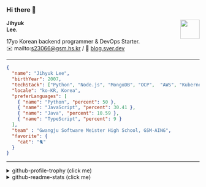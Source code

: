 ### Hi there 👋
<img src="https://github.githubassets.com/images/mona-loading-default.gif" width="50px" align="right">
</a>

**Jihyuk\
Lee.**

17yo Korean backend programmer & DevOps Starter.\
✉️ mailto:s23066@gsm.hs.kr
/ 
🔗 [blog.sver.dev](https://blog.sver.dev)

---

```json
{
  "name": "Jihyuk Lee",
  "birthYear": 2007,
  "techStack": ["Python", "Node.js", "MongoDB", "OCP",  "AWS", "Kubernetes"],
  "locale": "ko-KR, Korea",
  "preferLanguages": [
    { "name": "Python", "percent": 50 },
    { "name": "JavaScript", "percent": 30.41 },
    { "name": "Java", "percent": 10.59 },
    { "name": "TypeScript", "percent": 9 }
  ],
  "team" : "Gwangju Software Meister High School, GSM-AING",
  "favorite": {
    "cat": "🐈"
  }
}
```
---
<details>
  <summary>github-profile-trophy (click me)</summary>
  
![](https://github-profile-trophy.vercel.app/?username=withJihyuk&row=1&column=8&theme=nord)
  
</details>
<details>
  <summary>github-readme-stats (click me)</summary>
  
<!--START_SECTION:waka-->
![Code Time](http://img.shields.io/badge/Code%20Time-291%20hrs%2030%20mins-blue)

![Lines of code](https://img.shields.io/badge/%EC%A0%80%EB%8A%94%20%EC%97%AC%ED%83%9C%EA%B9%8C%EC%A7%80%20-273.0%20thousand%20%EC%A4%84%EC%9D%98%20%EC%BD%94%EB%93%9C%EB%A5%BC%20%EC%9E%91%EC%84%B1%ED%96%88%EC%96%B4%EC%9A%94.-blue)

**저는 저녁형 인간이에요. 🦉** 

```text
🌞 아침                     58 commits          ███░░░░░░░░░░░░░░░░░░░░░░   10.12 % 
🌆 낮　                     186 commits         ████████░░░░░░░░░░░░░░░░░   32.46 % 
🌃 저녁                     249 commits         ███████████░░░░░░░░░░░░░░   43.46 % 
🌙 밤　                     80 commits          ███░░░░░░░░░░░░░░░░░░░░░░   13.96 % 
```


📊 **저는 이번주를 이렇게 시간을 보냈어요.** 

```text
🕑︎ Timezone: Asia/Seoul

💬 프로그래밍 언어들: 
TypeScript               1 hr 7 mins         ███████████░░░░░░░░░░░░░░   44.18 % 
Markdown                 24 mins             ████░░░░░░░░░░░░░░░░░░░░░   16.35 % 
JavaScript               23 mins             ████░░░░░░░░░░░░░░░░░░░░░   15.49 % 
Python                   20 mins             ███░░░░░░░░░░░░░░░░░░░░░░   13.45 % 
CSS                      7 mins              █░░░░░░░░░░░░░░░░░░░░░░░░   04.70 % 

🔥 에디터들: 
VS Code                  2 hrs 32 mins       █████████████████████████   100.00 % 

💻 운영 체제들: 
Mac                      2 hrs 32 mins       █████████████████████████   100.00 % 
```


 Last Updated on 16/04/2024 18:37:55 UTC
<!--END_SECTION:waka-->

</details>

</div>

